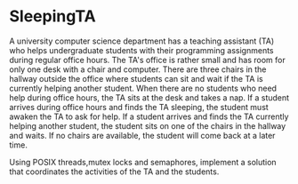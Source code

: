# SleepingTA
A university computer science department has a teaching assistant (TA) who helps undergraduate students with their programming assignments during regular office hours. The TA's office is rather small and has room for only one desk with a chair and computer. There are three chairs in the hallway outside the office where students can sit and wait if the TA is currently helping another student. When there are no students who need help during office hours, the TA sits at the desk and takes a nap. If a student arrives during office hours and finds the TA sleeping, the student must awaken the TA to ask for help. If a student arrives and finds the TA currently helping another student, the student sits on one of the chairs in the hallway and waits. If no chairs are available, the student will come back at a later time.

Using POSIX threads,mutex locks and semaphores, implement a solution that coordinates the activities of the TA and the students.
